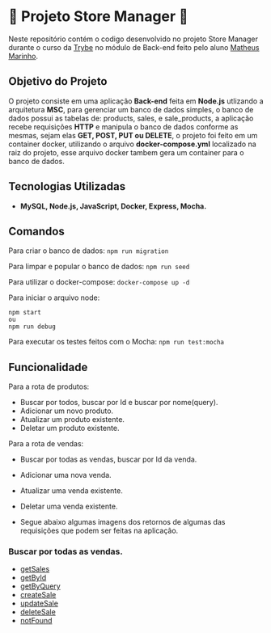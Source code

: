 # 🚧 Projeto Store Manager 🚧

Neste repositório contém o codigo desenvolvido no projeto Store Manager durante o curso da [Trybe](https://www.betrybe.com/) no módulo de Back-end feito pelo aluno [Matheus Marinho](https://www.linkedin.com/in/matheus-marinhodsp/).

## Objetivo do Projeto
O projeto consiste em uma aplicação **Back-end** feita em **Node.js** utlizando a arquitetura **MSC**, para gerenciar um banco de dados simples, o banco de dados possui as tabelas de: products, sales, e sale_products, a aplicação recebe requisições **HTTP** e manipula o banco de dados conforme as mesmas, sejam elas **GET, POST, PUT ou DELETE**, o projeto foi feito em um container docker, utilizando o arquivo **docker-compose.yml** localizado na raiz do projeto, esse arquivo docker tambem gera um container para o banco de dados.


## Tecnologias Utilizadas

- **MySQL, Node.js, JavaScript, Docker, Express, Mocha.**

## Comandos

Para criar o banco de dados:
`npm run migration`

Para limpar e popular o banco de dados:
`npm run seed`

Para utilizar o docker-compose:
`docker-compose up -d`

Para iniciar o arquivo node:
```
npm start
ou
npm run debug
```

Para executar os testes feitos com o Mocha:
`npm run test:mocha`

## Funcionalidade
Para a rota de produtos:
- Buscar por todos, buscar por Id e buscar por nome(query).
- Adicionar um novo produto.
- Atualizar um produto existente.
- Deletar um produto existente.

Para a rota de vendas:
- Buscar por todas as vendas, buscar por Id da venda.
- Adicionar uma nova venda.
- Atualizar uma venda existente.
- Deletar uma venda existente.

- Segue abaixo algumas imagens dos retornos de algumas das requisições que podem ser feitas na aplicação.

### Buscar por todas as vendas.
- [getSales](images/storeSales.png)
- [getById](images/storeById.png)
- [getByQuery](images/storeQuery.png)
- [createSale](images/storeCreateSale.png)
- [updateSale](images/storeUpdate.png)
- [deleteSale](images/storeDelete.png)
- [notFound](images/StoreNotFound.png)

